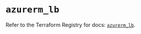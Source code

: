 # `azurerm_lb`

Refer to the Terraform Registry for docs: [`azurerm_lb`](https://registry.terraform.io/providers/hashicorp/azurerm/4.29.0/docs/resources/lb).

